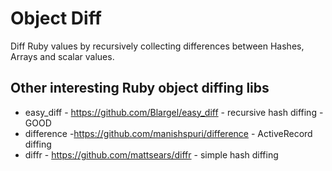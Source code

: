 # Object Diff #

Diff Ruby values by recursively collecting differences between Hashes, Arrays and scalar values.


## Other interesting Ruby object diffing libs ##

* easy_diff - https://github.com/Blargel/easy_diff - recursive hash diffing - GOOD
* difference -https://github.com/manishspuri/difference - ActiveRecord diffing
* diffr - https://github.com/mattsears/diffr - simple hash diffing 


  

